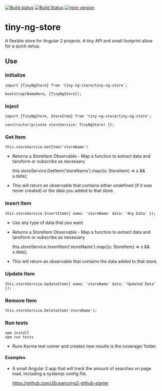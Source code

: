 [![Build status](https://ci.appveyor.com/api/projects/status/6r401wlebcgprnam?svg=true)](https://ci.appveyor.com/project/JScearcy/tiny-ng-store)
[![Build Status](https://travis-ci.org/JScearcy/tiny-ng-store.svg?branch=master)](https://travis-ci.org/JScearcy/tiny-ng-store)
[![npm version](https://badge.fury.io/js/tiny-ng-store.svg)](https://badge.fury.io/js/tiny-ng-store)

# tiny-ng-store

A flexible store for Angular 2 projects. 
A tiny API and small footprint allow for a quick setup.



## Use

### Initialize
    import {TinyNgStore} from 'tiny-ng-store/tiny-ng-store';

    bootstrap(NameHere, [TinyNgStore]);

### Inject
    import {TinyNgStore, StoreItem} from 'tiny-ng-store/tiny-ng-store';

    constructor(private storeService: TinyNgStore) {};

### Get Item
    this.storeService.GetItem('storeName')
* Returns a StoreItem Observable - Map a function to extract data and tansform or subscribe as necessary
    
    this.storeService.GetItem('storeName').map((s: StoreItem) => s && s.data);
* This will return an observable that contains either undefined (if it was never created) or the data you added to that store.

### Insert Item 
    this.storeService.InsertItem({ name: 'storeName' data: 'Any Data' });
* Use any type of data that you want
* Returns a StoreItem Observable - Map a function to extract data and tansform or subscribe as necessary

    this.storeService.InsertItem('storeName').map((s: StoreItem) => s && s.data);
* This will return an observable that contains the data added to that store.


### Update Item
    this.storeService.UpdateItem({ name: 'storeName' data: 'Updated Data' });

### Remove Item
    this.storeService.DeleteItem('storeName');

### Run tests   
    npm install
    npm run tests
* Runs Karma test runner and creates new results is the coverage/ folder.


#### Examples
* A small Angular 2 app that will track the amount of searches on page load. Including a systemjs config file.

    https://github.com/JScearcy/ng2-github-starter
